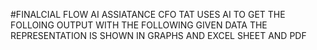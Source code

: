 #FINALCIAL FLOW AI ASSIATANCE
CFO TAT USES AI TO GET THE FOLLOING OUTPUT WITH THE FOLLOWING GIVEN DATA
THE REPRESENTATION IS SHOWN IN GRAPHS AND EXCEL SHEET AND PDF
